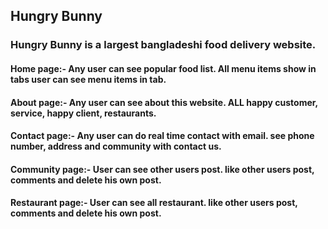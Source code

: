 ## Hungry Bunny
### Hungry Bunny is a largest bangladeshi food delivery website.
#### Home page:- Any user can see popular food list. All menu items show in tabs user can see menu items in tab. 
#### About page:- Any user can see about this website. ALL happy customer, service, happy client, restaurants. 
#### Contact page:- Any user can do real time contact with email. see phone number, address and community with contact us.
#### Community page:- User can see other users post. like other users post, comments and delete his own post.
#### Restaurant page:- User can see all restaurant. like other users post, comments and delete his own post.